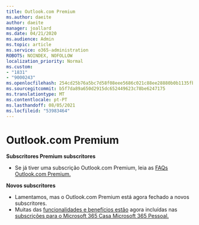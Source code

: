 ```yaml
---
title: Outlook.com Premium
ms.author: daeite
author: daeite
manager: joallard
ms.date: 04/21/2020
ms.audience: Admin
ms.topic: article
ms.service: o365-administration
ROBOTS: NOINDEX, NOFOLLOW
localization_priority: Normal
ms.custom:
- "1831"
- "9000243"
ms.openlocfilehash: 254cd25b76a5bc7d58f08eee5686c021c88ee28880b0b1135fba8e2119355721
ms.sourcegitcommit: b5f7da89a650d2915dc652449623c78be6247175
ms.translationtype: MT
ms.contentlocale: pt-PT
ms.lasthandoff: 08/05/2021
ms.locfileid: "53983464"
---
```

# <a name="outlookcom-premium"></a>Outlook.com Premium

**Subscritores Premium subscritores**

- Se já tiver uma subscrição Outlook.com Premium, leia as [FAQs Outlook.com Premium.](https://support.office.com/article/cd5f03f6-1407-456a-9410-f8f24804746b?wt.mc_id=Office_Outlook_com_Alchemy)

**Novos subscritores**

- Lamentamos, mas o Outlook.com Premium está agora fechado a novos subscritores.
- Muitas das [funcionalidades e benefícios estão](https://support.office.com/article/78c6089c-7faf-44f5-82e2-efa9ebb921d2?wt.mc_id=Office_Outlook_com_Alchemy) agora incluídas nas [subscrições para o Microsoft 365 Casa Microsoft 365 Pessoal.](https://go.microsoft.com/fwlink/?linkid=2017122)